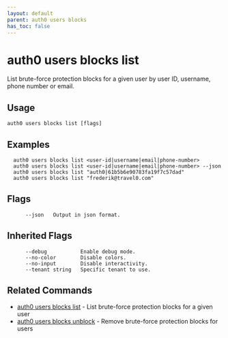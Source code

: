 ```yaml
---
layout: default
parent: auth0 users blocks
has_toc: false
---
```

# auth0 users blocks list

List brute-force protection blocks for a given user by user ID, username, phone number or email.

## Usage
```
auth0 users blocks list [flags]
```

## Examples

```
  auth0 users blocks list <user-id|username|email|phone-number>
  auth0 users blocks list <user-id|username|email|phone-number> --json
  auth0 users blocks list "auth0|61b5b6e90783fa19f7c57dad"
  auth0 users blocks list "frederik@travel0.com"
```


## Flags

```
      --json   Output in json format.
```


## Inherited Flags

```
      --debug           Enable debug mode.
      --no-color        Disable colors.
      --no-input        Disable interactivity.
      --tenant string   Specific tenant to use.
```


## Related Commands

- [auth0 users blocks list](auth0_users_blocks_list.md) - List brute-force protection blocks for a given user
- [auth0 users blocks unblock](auth0_users_blocks_unblock.md) - Remove brute-force protection blocks for users


